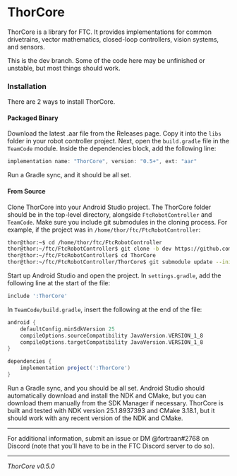 # ThorCore
ThorCore is a library for FTC. It provides implementations for common drivetrains, vector mathematics,
closed-loop controllers, vision systems, and sensors.

This is the dev branch. Some of the code here may be unfinished or unstable, but most things should work.

### Installation
There are 2 ways to install ThorCore.
#### Packaged Binary
Download the latest .aar file from the Releases page. Copy it into the ```libs``` folder in your
robot controller project. Next, open the ```build.gradle``` file in the ```TeamCode``` module. Inside
the dependencies block, add the following line:
```gradle
implementation name: "ThorCore", version: "0.5+", ext: "aar"
```
Run a Gradle sync, and it should be all set.
#### From Source
Clone ThorCore into your Android Studio project. The ThorCore folder should be in the
top-level directory, alongside ```FtcRobotController``` and ```TeamCode```. Make sure you include
git submodules in the cloning process.
For example, if the project was in ```/home/thor/ftc/FtcRobotController```:
```bash
thor@thor:~$ cd /home/thor/ftc/FtcRobotController
thor@thor:~/ftc/FtcRobotController$ git clone -b dev https://github.com/FTC-9974-THOR/ThorCore.git
thor@thor:~/ftc/FtcRobotController$ cd ThorCore
thor@thor:~/ftc/FtcRobotController/ThorCore$ git submodule update --init --recursive
```
Start up Android Studio and open the project. In ```settings.gradle```, add the following line at the
start of the file:
```gradle
include ':ThorCore'
```
In ```TeamCode/build.gradle```, insert the following at the end of the file:
```gradle
android {
    defaultConfig.minSdkVersion 25
    compileOptions.sourceCompatibility JavaVersion.VERSION_1_8
    compileOptions.targetCompatibility JavaVersion.VERSION_1_8
}

dependencies {
    implementation project(':ThorCore')
}
```

Run a Gradle sync, and you should be all set. Android Studio should automatically download and install
the NDK and CMake, but you can download them manually from the SDK Manager if necessary. ThorCore is
built and tested with NDK version 25.1.8937393 and CMake 3.18.1, but it should work with any recent
version of the NDK and CMake.

***
For additional information, submit an issue or DM @fortraan#2768 on Discord (note that you'll have to be in the FTC Discord server to do so).
***
*ThorCore v0.5.0*